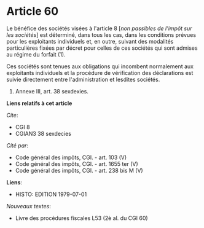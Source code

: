# Article 60

Le bénéfice des sociétés visées à l'article 8 [*non passibles de l'impôt sur les sociétés*] est déterminé, dans tous les cas,
dans les conditions prévues pour les exploitants individuels et, en outre, suivant des modalités particulières fixées par
décret pour celles de ces sociétés qui sont admises au régime du forfait (1).

Ces sociétés sont tenues aux obligations qui incombent normalement aux exploitants individuels et la procédure de
vérification des déclarations est suivie directement entre l'administration et lesdites sociétés.

1)  Annexe III, art. 38 sexdexies.

**Liens relatifs à cet article**

_Cite_:

  - CGI 8
  - CGIAN3 38 sexdecies

_Cité par_:

  - Code général des impôts, CGI. - art. 103 (V)
  - Code général des impôts, CGI. - art. 1655 ter (V)
  - Code général des impôts, CGI. - art. 238 bis M (V)

**Liens**:

  - HISTO: EDITION 1979-07-01

_Nouveaux textes_:

  - Livre des procédures fiscales L53 (2è al. du CGI 60)
